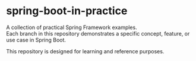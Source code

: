 # spring-boot-in-practice

A collection of practical Spring Framework examples.  
Each branch in this repository demonstrates a specific concept, feature, or use case in Spring Boot.

This repository is designed for learning and reference purposes.
